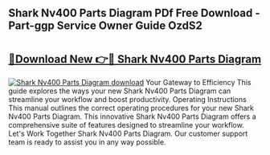 ## Shark Nv400 Parts Diagram PDf Free Download - Part-ggp Service Owner Guide OzdS2

# <h2><a href="http://dfo0n9.blite.top/?on=Shark+Nv400+Parts+Diagram">🔗Download New 👉🔴 Shark Nv400 Parts Diagram</a></h2>

[![Shark Nv400 Parts Diagram download](https://i.imgur.com/lujVjoI.png)](http://dfo0n9.blite.top/?on=Shark+Nv400+Parts+Diagram)
Your Gateway to Efficiency This guide explores the ways your new Shark Nv400 Parts Diagram can streamline your workflow and boost productivity. Operating Instructions This manual outlines the correct operating procedures for your new Shark Nv400 Parts Diagram. This innovative Shark Nv400 Parts Diagram offers a comprehensive suite of features designed to streamline your workflow. Let's Work Together Shark Nv400 Parts Diagram. Our customer support team is ready to assist you in any way possible.
